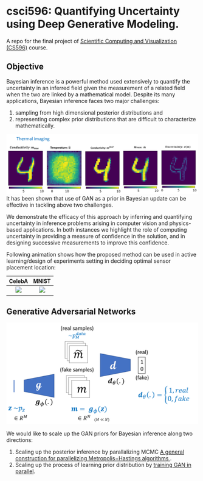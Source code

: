 # csci596: Quantifying Uncertainty using Deep Generative Modeling.
A repo for the final project of [Scientific Computing and Visualization (CS596)](http://cacs.usc.edu/education/cs596.html) course.


## Objective
Bayesian inference is a powerful method used extensively to quantify the uncertainty in an inferred field given the measurement of a related field
when the two are linked by a mathematical model. Despite its many applications, Bayesian inference faces two major 
challenges: 
1. sampling from high dimensional posterior distributions and 
2. representing complex prior distributions that are difficult to characterize mathematically. 


![](https://github.com/dhruvpatel108/csci596/blob/main/images/thermal_imaging.png)
It has been shown that use of GAN as a prior in Bayesian update can be effective in tackling above two challenges.

We demonstrate the efficacy of this approach by inferring and 
quantifying uncertainty in inference problems arising in computer vision and physics-based applications. 
In both instances we highlight the role of computing uncertainty in providing a measure of confidence in the solution,
and in designing successive measurements to improve this confidence. 

Following animation shows how the proposed method can be used in active learning/design of experiments setting in deciding
optimal sensor placement location:

CelebA             |  MNIST
:-------------------------:|:-------------------------:
![](https://github.com/dhruvpatel108/GANPriors/blob/master/images/celeba_oed.gif)  |  ![](https://github.com/dhruvpatel108/GANPriors/blob/master/images/mnist_oed.gif)

## Generative Adversarial Networks
![](https://github.com/dhruvpatel108/csci596/blob/main/images/gan.png)

We would like to scale up the GAN priors for Bayesian inference along two directions:
1. Scaling up the posterior inference by parallalizing MCMC [A general construction for parallelizing Metropolis−Hastings algorithms
](https://www.pnas.org/content/111/49/17408).
2. Scaling up the process of learning prior distribution by [training GAN in parallel](https://www.osti.gov/servlets/purl/1568001).
